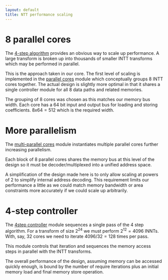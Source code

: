 ```yaml
---
layout: default
title: NTT performance scaling
---
```


# 8 parallel cores

The [4-step algorithm](ntt-4step.html) provides an obvious way to scale up performance.
A large transform is broken up into thousands of smaller INTT transforms which may be
performed in parallel.

This is the approach taken in our core.  The first level of scaling is implemented in the
[parallel cores](https://github.com/fyquah/hardcaml_zprize/blob/master/libs/hardcaml_ntt/src/parallel_cores.ml) 
module which conceptually groups 8 INTT cores together.  The actual design is slightly more
optimal in that it shares a single controller module for all 8 data paths and related memories.

The grouping of 8 cores was chosen as this matches our memory bus width.  Each core has a 64 bit 
input and output bus for loading and storing coefficients.  $8 x 64 = 512$ which is the required 
width.

# More parallelism

The [multi-parallel cores](https://github.com/fyquah/hardcaml_zprize/blob/master/libs/hardcaml_ntt/src/multi_parallel_cores.ml)
module instantiates multiple parallel cores further increasing parallelism.

Each block of 8 parallel cores shares the memory bus at this level of the design so it must be
decoder/multiplexed into a unified address space.

A simplification of the design made here is to only allow scaling at powers of 2 to simplify
internal address decoding.  This requirement limits our performance a little as we could
match memory bandwidth or area constraints more accurately if we could scale up arbitrarily.

# 4-step controller

The [4step controller](https://github.com/fyquah/hardcaml_zprize/blob/master/libs/hardcaml_ntt/src/four_step_controller.ml)
module sequences a single pass of the 4 step algorithm.  For a transform of size $2^24$ we
must perform $2^12 = 4096$ INNTs.  With, say, 32 cores we need to iterate $4096/32 = 128$ times
per pass.

This module controls that iteration and sequences the memory access steps in parallel with the
INTT transforms.

The overall performance of the design, assuming memory can be accessed quickly enough, is bound 
by the number of require iterations plus an initial memory load and final memory store operation.
